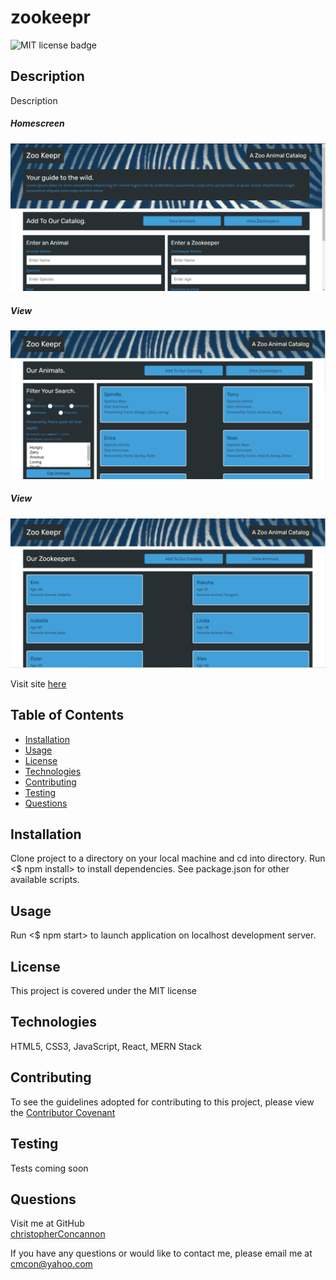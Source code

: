 # zookeepr

![MIT license badge](https://img.shields.io/badge/license-MIT-green)

## Description
Description

##### Homescreen
![Homescreen Screenshot](./assets/images/screenshot.png)
##### View
![View Screenshot](./assets/images/screenshot2.png)
##### View
![View Screenshot](./assets/images/screenshot3.png)

Visit site [here](https://christopher-concannon.herokuapp.com/)

## Table of Contents
  * [Installation](#installation)
  * [Usage](#usage)
  * [License](#license)
  * [Technologies](#technologies)
  * [Contributing](#contributing)
  * [Testing](#testing)
  * [Questions](#questions)
  
## Installation
Clone project to a directory on your local machine and cd into directory.  Run <$ npm install> to install dependencies.  See package.json for other available scripts.

## Usage
Run <$ npm start> to launch application on localhost development server.  

## License 
This project is covered under the MIT license 

## Technologies 
HTML5, CSS3, JavaScript, React, MERN Stack

## Contributing
To see the guidelines adopted for contributing to this project, please view the [Contributor Covenant](https://www.contributor-covenant.org/version/2/0/code_of_conduct/code_of_conduct.txt)

## Testing
Tests coming soon

## Questions
Visit me at GitHub  
[christopherConcannon](https://github.com/christopherConcannon)
  
If you have any questions or would like to contact me, please email me at  
[cmcon@yahoo.com](mailto:cmcon@yahoo.com)
